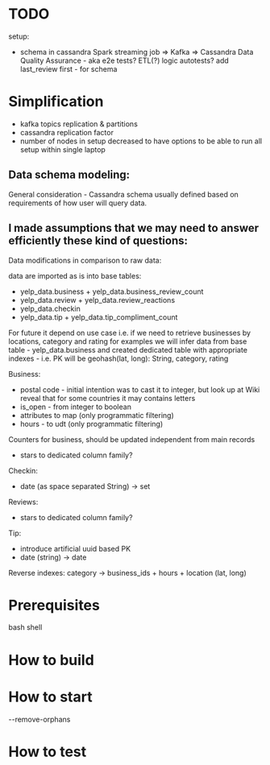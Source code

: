 # TODO
setup:
- schema in cassandra
Spark streaming job => Kafka => Cassandra
Data Quality Assurance - aka e2e tests?
ETL(?) logic autotests?
add last_review first - for schema

# Simplification
- kafka topics replication & partitions
- cassandra replication factor
- number of nodes in setup decreased to have options to be able 
to run all setup within single laptop

## Data schema modeling:
General consideration - Cassandra schema usually defined based on requirements of how user will query data.

I made assumptions that we may need to answer efficiently these kind of questions:
- 

Data modifications in comparison to raw data:

data are imported as is into base tables:
- yelp_data.business + yelp_data.business_review_count
- yelp_data.review + yelp_data.review_reactions
- yelp_data.checkin
- yelp_data.tip + yelp_data.tip_compliment_count

For future it depend on use case i.e. if we need to retrieve businesses by locations, category and rating for examples
we will infer data from base table - yelp_data.business 
and created dedicated table with appropriate indexes - i.e. PK will be geohash(lat, long): String, category, rating
  

Business:
- postal code - initial intention was to cast it to integer, but look up at Wiki reveal that for some countries it may contains letters
- is_open - from integer to boolean
- attributes to map (only programmatic filtering)
- hours - to udt (only programmatic filtering)

Counters for business, should be updated independent from main records
- stars to dedicated column family?

Checkin:
- date (as space separated String) -> set<timestamp>

Reviews:
- stars to dedicated column family?

Tip:
- introduce artificial uuid based PK
- date (string) -> date


Reverse indexes:
category -> business_ids + hours + location (lat, long)
  

# Prerequisites
bash shell

# How to build

# How to start
--remove-orphans

# How to test
